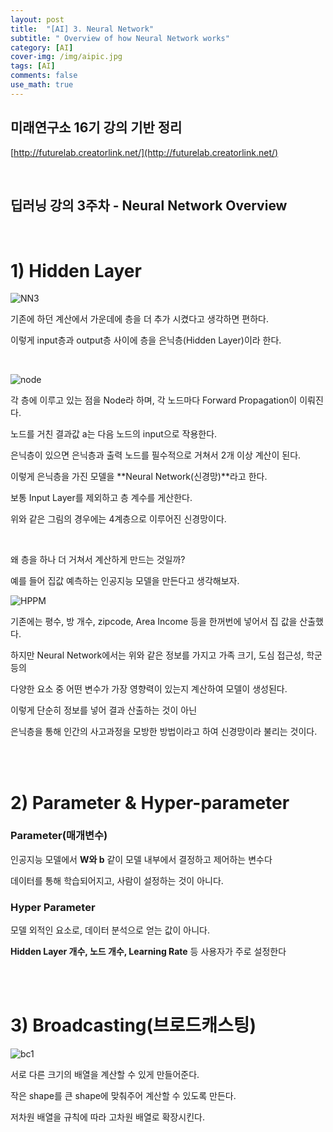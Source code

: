 ```yaml
---
layout: post
title:  "[AI] 3. Neural Network"
subtitle: " Overview of how Neural Network works"
category: [AI]
cover-img: /img/aipic.jpg
tags: [AI]
comments: false
use_math: true
---
```


## 미래연구소 16기 강의 기반 정리

[http://futurelab.creatorlink.net/](http://futurelab.creatorlink.net/)

<br />

## 딥러닝 강의 3주차 - Neural Network Overview

<br />

# 1) Hidden Layer

![NN3](https://user-images.githubusercontent.com/86182583/127248634-c0e3c90c-5281-431b-92b2-532d9263dd3b.PNG)

기존에 하던 계산에서 가운데에 층을 더 추가 시켰다고 생각하면 편하다.

이렇게 input층과 output층 사이에 층을 은닉층(Hidden Layer)이라 한다.

<br />

![node](https://user-images.githubusercontent.com/86182583/127248325-153f8a1c-7267-4d08-bdb1-0ddee051d070.PNG)

각 층에 이루고 있는 점을 Node라 하며, 각 노드마다 Forward Propagation이 이뤄진다.

노드를 거친 결과값 a는 다음 노드의 input으로 작용한다.

은닉층이 있으면 은닉층과 출력 노드를 필수적으로 거쳐서 2개 이상 계산이 된다.

이렇게 은닉층을 가진 모델을 **Neural Network(신경망)**라고 한다.

보통 Input Layer를 제외하고 층 계수를 게산한다.

위와 같은 그림의 경우에는 4계층으로 이루어진 신경망이다.

<br />

왜 층을 하나 더 거쳐서 계산하게 만드는 것일까?

예를 들어 집값 예측하는 인공지능 모델을 만든다고 생각해보자.

![HPPM](https://user-images.githubusercontent.com/86182583/127250743-c5a646f1-1318-4f53-b913-ce638447e898.PNG)

기존에는 평수, 방 개수, zipcode, Area Income 등을 한꺼번에 넣어서 집 값을 산출했다.

하지만 Neural Network에서는 위와 같은 정보를 가지고 가족 크기, 도심 접근성, 학군 등의

다양한 요소 중 어떤 변수가 가장 영향력이 있는지 계산하여 모델이 생성된다.

이렇게 단순히 정보를 넣어 결과 산출하는 것이 아닌

은닉층을 통해 인간의 사고과정을 모방한 방법이라고 하여 신경망이라 불리는 것이다.  

<br />
<br />

# 2) Parameter & Hyper-parameter

### Parameter(매개변수)

인공지능 모델에서 **W와 b** 같이 모델 내부에서 결정하고 제어하는 변수다

데이터를 통해 학습되어지고, 사람이 설정하는 것이 아니다.


### Hyper Parameter

모델 외적인 요소로, 데이터 분석으로 얻는 값이 아니다.

**Hidden Layer 개수, 노드 개수, Learning Rate** 등 사용자가 주로 설정한다

<br />
<br />

# 3) Broadcasting(브로드캐스팅)

![bc1](https://user-images.githubusercontent.com/86182583/127253537-b57b071d-a6f8-4e87-9361-05861c245c93.png)

서로 다른 크기의 배열을 계산할 수 있게 만들어준다.

작은 shape를 큰 shape에 맞춰주어 계산할 수 있도록 만든다.

저차원 배열을 규칙에 따라 고차원 배열로 확장시킨다.

<br />
